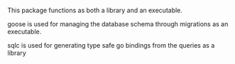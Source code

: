 This package functions as both a library and an executable.

goose is used for managing the database schema through migrations as an executable.

sqlc is used for generating type safe go bindings from the queries as a library
